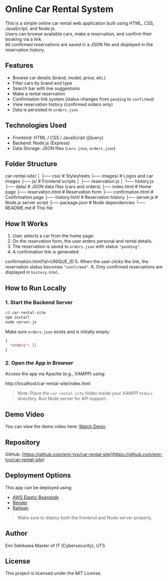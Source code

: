 # Online Car Rental System

This is a simple online car rental web application built using HTML, CSS, JavaScript, and Node.js.  
Users can browse available cars, make a reservation, and confirm their booking via a link.  
All confirmed reservations are saved in a JSON file and displayed in the reservation history.


## Features

- Browse car details (brand, model, price, etc.)
- Filter cars by brand and type
- Search bar with live suggestions
- Make a rental reservation
- Confirmation link system (status changes from `pending` to `confirmed`)
- View reservation history (confirmed orders only)
- Data is persisted in `orders.json`


## Technologies Used

- Frontend: HTML / CSS / JavaScript (jQuery)
- Backend: Node.js (Express)
- Data Storage: JSON files (`cars.json`, `orders.json`)


## Folder Structure

car-rental-site/
│
├── css/                  # Stylesheets
├── images/               # Logos and car images
├── js/                   # Frontend scripts
│   ├── reservation.js
│   └── history.js
├── data/                 # JSON data files (cars and orders)
├── index.html            # Home page
├── reservation.html      # Reservation form
├── confirmation.html     # Confirmation page
├── history.html          # Reservation history
├── server.js             # Node.js server script
├── package.json          # Node dependencies
└── README.md             # This file


## How It Works

1. User selects a car from the home page.
2. On the reservation form, the user enters personal and rental details.
3. The reservation is saved to `orders.json` with status `"pending"`.
4. A confirmation link is generated:

confirmation.html?id=UNIQUE\_ID
5. When the user clicks the link, the reservation status becomes `"confirmed"`.
6. Only confirmed reservations are displayed in `history.html`.


## How to Run Locally

### 1. Start the Backend Server

```bash
cd car-rental-site
npm install
node server.js
````

Make sure `orders.json` exists and is initially empty:

```json
{
  "orders": []
}
```

### 2. Open the App in Browser

Access the app via Apache (e.g., XAMPP) using:

http://localhost/car-rental-site/index.html


> Note: Place the `car-rental-site` folder inside your XAMPP `htdocs` directory. Run Node server for API support.


## Demo Video

You can view the demo video here: 
[Watch Demo](https://github.com/emi-tyo/car-rental-site/raw/main/assets/demo.mp4)


## Repository

GitHub: [https://github.com/emi-tyo/car-rental-site](https://github.com/emi-tyo/car-rental-site)


## Deployment Options

This app can be deployed using:

* [AWS Elastic Beanstalk](https://aws.amazon.com/elasticbeanstalk/)
* [Render](https://render.com/)
* [Railway](https://railway.app/)

> Make sure to deploy both the frontend and Node server properly.


## Author
Emi Sekikawa
Master of IT (Cybersecurity), UTS


## License

This project is licensed under the MIT License.
